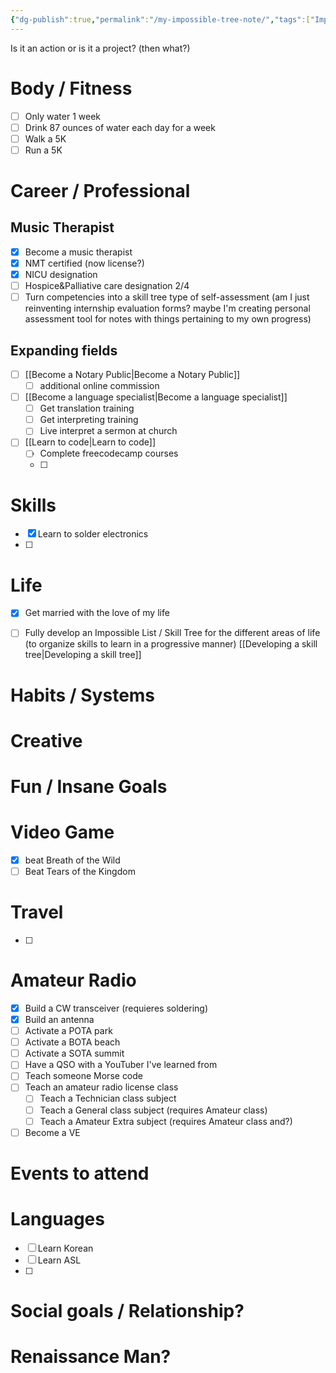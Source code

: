 ```yaml
---
{"dg-publish":true,"permalink":"/my-impossible-tree-note/","tags":["ImpossibleTree","gardenEntry"]}
---
```


Is it an action or is it a project? (then what?)
# Body / Fitness
- [ ] Only water 1 week
- [ ] Drink 87 ounces of water each day for a week
- [ ] Walk a 5K
- [ ] Run a 5K

# Career / Professional


## Music Therapist
- [x] Become a music therapist
- [x] NMT certified (now license?)
- [x] NICU designation 
- [ ] Hospice&Palliative care designation 2/4
- [ ] Turn competencies into a skill tree type of self-assessment (am I just reinventing internship evaluation forms? maybe I'm creating personal assessment tool for notes with things pertaining to my own progress)

## Expanding fields
- [ ]  [[Become a Notary Public\|Become a Notary Public]]
	- [ ] additional online commission
- [ ] [[Become a language specialist\|Become a language specialist]]
	- [ ] Get translation training
	- [ ] Get interpreting training 
	- [ ] Live interpret a sermon at church 
- [ ] [[Learn to code\|Learn to code]]
	- [ ] Complete freecodecamp courses
	- [ ] 

# Skills
- [x] Learn to solder electronics
- [ ] 

# Life
- [x] Get married with the love of my life
- [ ] Fully develop an Impossible List / Skill Tree for the different areas of life (to organize skills to learn in a progressive manner) [[Developing a skill tree\|Developing a skill tree]]


# Habits / Systems


# Creative


# Fun / Insane Goals


# Video Game
- [x] beat  Breath of the Wild
- [ ] Beat Tears of the Kingdom

# Travel
- [ ] 

# Amateur Radio
- [x] Build a CW transceiver (requieres soldering)
- [x] Build an antenna
- [ ] Activate a POTA park
- [ ] Activate a BOTA beach
- [ ] Activate a SOTA summit
- [ ] Have a QSO with a YouTuber I've learned from
- [ ] Teach someone Morse code
- [ ] Teach an amateur radio license class
	- [ ] Teach a Technician class subject
	- [ ] Teach a General class subject (requires Amateur class)
	- [ ] Teach a Amateur Extra subject (requires Amateur class and?)
- [ ] Become a VE

# Events to attend


# Languages
- [ ] Learn Korean
- [ ] Learn ASL
- [ ] 

# Social goals / Relationship?


# Renaissance Man?


